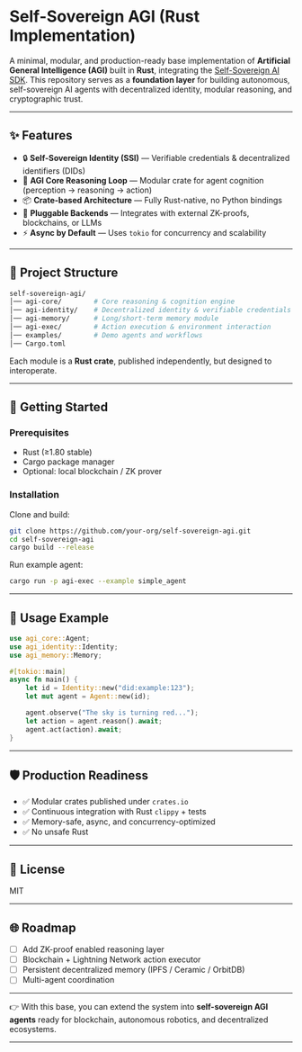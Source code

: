 # Self-Sovereign AGI (Rust Implementation)

A minimal, modular, and production-ready base implementation of **Artificial General Intelligence (AGI)** built in **Rust**, integrating the [Self-Sovereign AI SDK](https://github.com/AI-Robotic-Labs/Self-Sovereign-AI-SDK).
This repository serves as a **foundation layer** for building autonomous, self-sovereign AI agents with decentralized identity, modular reasoning, and cryptographic trust.

---

## ✨ Features

* 🔒 **Self-Sovereign Identity (SSI)** — Verifiable credentials & decentralized identifiers (DIDs)
* 🧠 **AGI Core Reasoning Loop** — Modular crate for agent cognition (perception → reasoning → action)
* 📦 **Crate-based Architecture** — Fully Rust-native, no Python bindings
* 🔗 **Pluggable Backends** — Integrates with external ZK-proofs, blockchains, or LLMs
* ⚡ **Async by Default** — Uses `tokio` for concurrency and scalability

---

## 📂 Project Structure

```bash
self-sovereign-agi/
│── agi-core/        # Core reasoning & cognition engine
│── agi-identity/    # Decentralized identity & verifiable credentials
│── agi-memory/      # Long/short-term memory module
│── agi-exec/        # Action execution & environment interaction
│── examples/        # Demo agents and workflows
│── Cargo.toml
```

Each module is a **Rust crate**, published independently, but designed to interoperate.

---

## 🚀 Getting Started

### Prerequisites

* Rust (≥1.80 stable)
* Cargo package manager
* Optional: local blockchain / ZK prover

### Installation

Clone and build:

```bash
git clone https://github.com/your-org/self-sovereign-agi.git
cd self-sovereign-agi
cargo build --release
```

Run example agent:

```bash
cargo run -p agi-exec --example simple_agent
```

---

## 🧩 Usage Example

```rust
use agi_core::Agent;
use agi_identity::Identity;
use agi_memory::Memory;

#[tokio::main]
async fn main() {
    let id = Identity::new("did:example:123");
    let mut agent = Agent::new(id);

    agent.observe("The sky is turning red...");
    let action = agent.reason().await;
    agent.act(action).await;
}
```

---

## 🛡️ Production Readiness

* ✅ Modular crates published under `crates.io`
* ✅ Continuous integration with Rust `clippy` + tests
* ✅ Memory-safe, async, and concurrency-optimized
* ✅ No unsafe Rust

---

## 📜 License

MIT 

---

## 🌐 Roadmap

* [ ] Add ZK-proof enabled reasoning layer
* [ ] Blockchain + Lightning Network action executor
* [ ] Persistent decentralized memory (IPFS / Ceramic / OrbitDB)
* [ ] Multi-agent coordination

---

👉 With this base, you can extend the system into **self-sovereign AGI agents** ready for blockchain, autonomous robotics, and decentralized ecosystems.

---